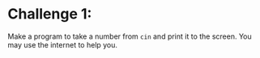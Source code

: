 # Challenge 1:

Make a program to take a number from `cin` and print it to the screen.
You may use the internet to help you.
